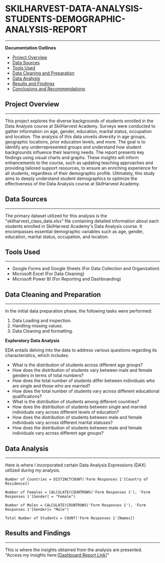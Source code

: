 # SKILHARVEST-DATA-ANALYSIS-STUDENTS-DEMOGRAPHIC-ANALYSIS-REPORT
---

**Documentation Outlines**

- [Project Overview](#project-overview)
- [Data Sources](#data-sources)
- [Tools Used](#tools-used)
- [Data Cleaning and Preparation](#data-cleaning-and-preparation)
- [Data Analysis](#data-analysis)
- [Results and Findings](#results-and-findings)
- [Conclusions and Recommendations](#conclusions-and-recommendations)

## Project Overview
---
This project explores the diverse backgrounds of students enrolled in the Data Analysis course at SkilHarvest Academy. Surveys were conducted to gather information on age, gender, education, marital status, occupation and location. The analysis of this data unveils diversity in age groups, geographic locations, prior education levels, and more. The goal is to identify any underrepresented groups and understand how student backgrounds influence their learning needs. The report presents key findings using visual charts and graphs. These insights will inform enhancements to the course, such as updating teaching approaches and providing tailored support resources, to ensure an enriching experience for all students, regardless of their demographic profile. Ultimately, this study aims to deeply understand student demographics to optimize the effectiveness of the Data Analysis course at SkilHarvest Academy.

## Data Sources
---
The primary dataset utilized for this analysis is the "skilharvest_class_data.xlsx" file containing detailed information about each students enrolled in SkilHarvest Academy's Data Analysis course. It encompasses essential demographic variables such as age, gender, education, marital status, occupation, and location.

## Tools Used
---
- Google Forms and Google Sheets (For Data Collection and Organization)
- Microsoft Excel (For Data Cleaning)
- Microsoft Power BI (For Reporting and Dashboarding)

## Data Cleaning and Preparation
---
In the initial data preparation phase, the following tasks were performed:
1. Data Loading and inspection.
2. Handling missing values.
3. Data Cleaning and formatting.

**Exploratory Data Analysis**

EDA entails delving into the data to address various questions regarding its characteristics, which includes:
- What is the distribution of students across different age groups?
- How does the distribution of students vary between male and female genders in terms of total numbers?
- How does the total number of students differ between individuals who are single and those who are married?
- How does the total number of students vary across different educational qualifications?
- What is the distribution of students among different countries?
- How does the distribution of students between single and married individuals vary across different levels of education?
- How does the distribution of students between male and female individuals vary across different marital statuses?
- How does the distribution of students between male and female individuals vary across different age groups?

## Data Analysis
---
Here is where I incorporated certain Data Analysis Expressions (DAX) utilized during my analysis.
```
Number of Countries = DISTINCTCOUNT('Form Responses 1'[Country of Residence])
```
```
Number of Females = CALCULATE(COUNTROWS('Form Responses 1'), 'Form Responses 1'[Gender] = "Female")
```
```
Number of Males = CALCULATE(COUNTROWS('Form Responses 1'), 'Form Responses 1'[Gender]= "Male")
```
```
Total Number of Students = COUNT('Form Responses 1'[Names])
```

## Results and Findings
---
This is where the insights obtained from the analysis are presented. "Access my insights here:[[Dashboard Report Link](https://app.powerbi.com/view?r=eyJrIjoiOTVkY2U4YWUtYWQ1NS00M2U3LTlmODItYmM1NjAyYjRhOTkxIiwidCI6IjBlZjcwYWU3LWI3NmUtNGI4ZC04NWEzLWZlZmFmNjg4MDAxZCJ9)]"



